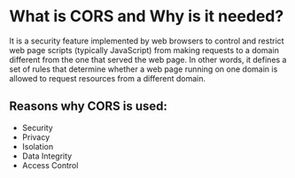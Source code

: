 # What is CORS and Why is it needed?

   It is a security feature implemented by web browsers to control and restrict web page scripts (typically JavaScript) from making requests to a domain different from the one that served the web page. In other words, it defines a set of rules that determine whether a web page running on one domain is allowed to request resources from a different domain.
   
##  Reasons why CORS is used:
   - Security
   - Privacy
   - Isolation
   - Data Integrity
   - Access Control
  